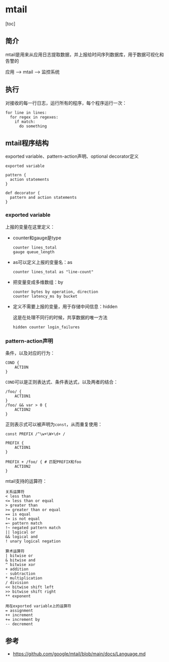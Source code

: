 # mtail 

[toc]

## 简介

mtail是用来从应用日志提取数据，并上报给时间序列数据库，用于数据可视化和告警的

应用 --> mtail --> 监控系统



## 执行

对接收的每一行日志，运行所有的程序，每个程序运行一次：
```pseudocode
for line in lines:
  for regex in regexes:
    if match:
      do something
```



## mtail程序结构

exported variable、pattern-action声明、optional decorator定义

```
exported variable

pattern {
  action statements
}

def decorator {
  pattern and action statements
}
```



### exported variable

上报的变量在这里定义：

* counter和gauge是type

  ```
  counter lines_total
  gauge queue_length
  ```

* as可以定义上报的变量名：as

  ```pseudocode
  counter lines_total as "line-count"
  ```

* 把变量变成多维数组：by

  ```pseudocode
  counter bytes by operation, direction
  counter latency_ms by bucket
  ```

* 定义不需要上报的变量，用于存储中间信息：hidden

  这是在处理不同行的时候，共享数据的唯一方法

  ```pseudocode
  hidden counter login_failures
  ```



### pattern-action声明

条件，以及对应的行为：

```
COND {
	ACTION
}
```

`COND`可以是正则表达式、条件表达式，以及两者的结合：

```pseudocode
/foo/ {
	ACTION1
}
/foo/ && var > 0 {
	ACTION2
}
```

正则表示式可以被声明为`const`，从而重复使用：
```
const PREFIX /^\w+\W+\d+ /

PREFIX {
	ACTION1
}

PREFIX + /foo/ { # 匹配PREFIX和foo
	ACTION2
}
```

mtail支持的运算符：

```
关系运算符
< less than
<= less than or equal
> greater than
>= greater than or equal
== is equal
!= is not equal
=~ pattern match
!~ negated pattern match
|| logical or
&& logical and
! unary logical negation

算术运算符
| bitwise or
& bitwise and
^ bitwise xor
+ addition
- subtraction
* multiplication
/ division
<< bitwise shift left
>> bitwise shift right
** exponent

用在exported variable上的运算符
= assignment
++ increment
+= increment by
-- decrement
```













## 参考

* https://github.com/google/mtail/blob/main/docs/Language.md